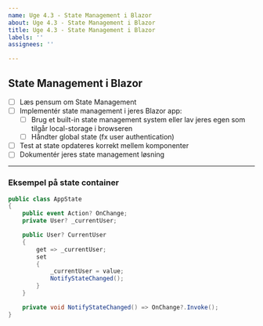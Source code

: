 ```yaml
---
name: Uge 4.3 - State Management i Blazor
about: Uge 4.3 - State Management i Blazor
title: Uge 4.3 - State Management i Blazor
labels: ''
assignees: ''

---
```


## State Management i Blazor

- [ ] Læs pensum om State Management
- [ ] Implementér state management i jeres Blazor app:
  - [ ] Brug et built-in state management system eller lav jeres egen som tilgår local-storage i browseren
  - [ ] Håndter global state (fx user authentication)
- [ ] Test at state opdateres korrekt mellem komponenter
- [ ] Dokumentér jeres state management løsning

---

### Eksempel på state container

```csharp
public class AppState
{
    public event Action? OnChange;
    private User? _currentUser;

    public User? CurrentUser
    {
        get => _currentUser;
        set
        {
            _currentUser = value;
            NotifyStateChanged();
        }
    }

    private void NotifyStateChanged() => OnChange?.Invoke();
}
```
